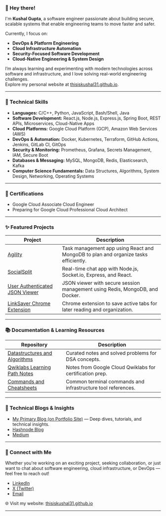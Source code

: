 <!--
README crafted to showcase my software engineering journey with a focus on Cloud Infrastructure, DevOps, Security, and Platform Engineering.
I regularly update this profile as I explore emerging technologies and trends.
-->

### 👋 Hey there!

I'm **Kushal Gupta**, a software engineer passionate about building secure, scalable systems that enable engineering teams to move faster and safer.

Currently, I focus on:
- **DevOps & Platform Engineering**
- **Cloud Infrastructure Automation**
- **Security-Focused Software Development**
- **Cloud-Native Engineering & System Design**

I’m always learning and experimenting with modern technologies across software and infrastructure, and I love solving real-world engineering challenges.  
Explore my personal website at [thisiskushal31.github.io](https://thisiskushal31.github.io/#/).

---

### 🚀 Technical Skills

- **Languages:**  C/C++, Python, JavaScript, Bash/Shell, Java
- **Software Development:**  React.js, Node.js, Express.js, Spring Boot, REST APIs, Microservices, Cloud-Native Apps
- **Cloud Platforms:**  Google Cloud Platform (GCP), Amazon Web Services (AWS)
- **DevOps & Automation:**  Docker, Kubernetes, Terraform, GitHub Actions, Jenkins, GitLab CI, GitOps
- **Security & Monitoring:**  Prometheus, Grafana, Secrets Management, IAM, Secure Boot
- **Databases & Messaging:**  MySQL, MongoDB, Redis, Elasticsearch, Kafka
- **Computer Science Fundamentals:**  Data Structures, Algorithms, System Design, Networking, Operating Systems

<!--
💡 Note for Visitors:
This tech stack reflects my current core skills and focus areas.

I'm actively exploring:
- Service Mesh & API Gateways (Istio, Envoy)
- Cloud-Native Security (Vault, OPA, Cloud Security Posture Tools)
- Serverless & Event-Driven Architectures (Cloud Run, AWS Lambda)
- Infrastructure Testing & Policy as Code (Checkov, Terratest)
- Advanced Observability & Tracing (OpenTelemetry, Jaeger)

This section evolves as I continue learning and growing in the software engineering space.
-->

---

### 📃 Certifications

- Google Cloud Associate Cloud Engineer  
- Preparing for Google Cloud Professional Cloud Architect 

---

### ✨ Featured Projects

| Project | Description |
|---------|-------------|
| [Agility](https://github.com/thisiskushal31/Agility) | Task management app using React and MongoDB to plan and organize tasks efficiently. |
| [SocialSplit](https://github.com/thisiskushal31/SocialSplit) | Real-time chat app with Node.js, Socket.io, Express, and React. |
| [User Authenticated JSON Viewer](https://github.com/thisiskushal31/User-Authenticated-JSON-Viewer) | JSON viewer with secure session management using Redis, MongoDB, and Docker. |
| [LinkSaver Chrome Extension](https://github.com/thisiskushal31/link-saver-extension) | Chrome extension to save active tabs for later reading and organization. |

---

### 📚 Documentation & Learning Resources

| Repository | Description |
|------------|-------------|
| [Datastructures and Algorithms](https://github.com/thisiskushal31/Datastructures-and-Algorithms) | Curated notes and solved problems for DSA concepts. |
| [Qwiklabs Learning Path Notes](https://github.com/thisiskushal31/Qwiklabs-Learning-Path-Notes) | Notes from Google Cloud Qwiklabs for certification prep. |
| [Commands and Cheatsheets](https://github.com/thisiskushal31/Commands-and-Cheatsheets) | Common terminal commands and infrastructure tool references. |

---

### 📝 Technical Blogs & Insights

- [My Primary Blog (on Portfolio Site)](https://thisiskushal31.github.io/blog) — Deep dives, tutorials, and technical insights.
- [Hashnode Blog](https://thisiskushal.hashnode.dev/)
- [Medium](https://thisiskushalgupta.medium.com/)

---

### 🤝 Connect with Me

Whether you're working on an exciting project, seeking collaboration, or just want to chat about software engineering, cloud infrastructure, or DevOps — feel free to reach out!

- [LinkedIn](https://www.linkedin.com/in/thisiskushalgupta/)
- [X (Twitter)](https://x.com/thisis_kushal)
- [Email](mailto:guptakushal070@gmail.com)

🌐 Visit my website: [thisiskushal31.github.io](https://thisiskushal31.github.io/#/)

---

<!--
🚀 Future Plans:
- Contribute to open-source projects (in-progress goal)
- Share upcoming portfolio projects here
- Update progress on certifications and deeper tech explorations
-->
